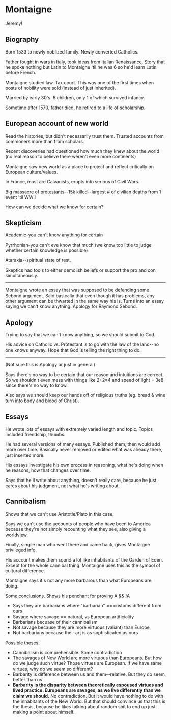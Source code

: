 # Montaigne

Jeremy!

## Biography

Born 1533 to newly noblized family. Newly converted Catholics.

Father fought in wars in Italy, took ideas from Italian Renaissance. Story that he spoke nothing but Latin to Montaigne 'til he was 6 so he'd learn Latin before French.

Montaigne studied law. Tax court. This was one of the first times when posts of nobility were sold (instead of just inherited).

Married by early 30's. 6 children, only 1 of which survived infancy.

Sometime after 1570, father died, he retired to a life of scholarship.

## European account of new world

Read the histories, but didn't necessarily trust them. Trusted accounts from commoners more than from scholars.

Recent discoveries had questioned how much they knew about the world (no real reason to believe there weren't even more continents)

Montaigne saw new world as a place to project and reflect critically on European culture/values.

In France, most are Calvanists, erupts into serious of Civil Wars.

Big massacre of protestants--15k killed--largest # of civilian deaths from 1 event 'til WWII

How can we decide what we know for certain?

## Skepticism

Academic-you can't know anything for certain

Pyrrhonian-you can't eve know that much (we know too little to judge whether certain knowledge is possible)

Ataraxia--spiritual state of rest.

Skeptics had tools to either demolish beliefs or support the pro and con simultaneously.

---

Montaigne wrote an essay that was supposed to be defending some Sebond argument. Said basically that even though it has problems, any other argument can be thwarted in the same way his is. Turns into an essay saying we can't know anything. Apology for Raymond Sebond.

## Apology

Trying to say that we can't know anything, so we should submit to God.

His advice on Catholic vs. Protestant is to go with the law of the land--no one knows anyway. Hope that God is telling the right thing to do.

---

(Not sure this is Apology or just in general)

Says there's no way to be certain that our reason and intuitions are correct. So we shouldn't even mess with things like 2+2=4 and speed of light = 3e8 since there's no way to know.

Also says we should keep our hands off of religious truths (eg. bread & wine turn into body and blood of Christ).

## Essays

He wrote lots of essays with extremely varied length and topic. Topics included friendship, thumbs.

He had several versions of many essays. Published them, then would add more over time. Basically never removed or edited what was already there, just inserted more.

His essays investigate his own process in reasoning, what he's doing when he reasons, how that changes over time.

Says that he'll write about anything, doesn't really care, because he just cares about his judgment, not what he's writing about.

## Cannibalism

Shows that we can't use Aristotle/Plato in this case.

Says we can't use the accounts of people who have been to America because they're not simply recounting what they see, also giving a worldview.

Finally, simple man who went there and came back, gives Montaigne privileged info.

His account makes them sound a lot like inhabitants of the Garden of Eden. Except for the whole cannibal thing. Montaigne uses this as the symbol of cultural difference.

Montaigne says it's not any more barbarous than what Europeans are doing.

Some conclusions. Shows his penchant for proving A && !A
* Says they are barbarians where "barbarian" == customs different from ours
* Savage where savage == natural, vs European artificiality
* Barbarians becuase of their cannibalism
* Not savage because they are more virtuous (valiant) than Europe
* Not barbarians because their art is as sophisticated as ours

Possible theses:
* Cannibalism is comprehensible. Some contradiction
* The savages of New World are more virtuous than Europeans. But how do we judge such virtue? Those virtues are European. If we have same virtues, why do we seem so different?
* Barbarity is difference between us and them--relative. But they do seem better than us
* **Barbarity is the disparity between theoretically espoused virtues and lived practice. Europeans are savages, as we live differently than we claim we should.** No contradiction. But it would have nothing to do with the inhabitants of the New World. But that should convince us that this is the thesis, because he likes talking about random shit to end up just making a point about himself.
